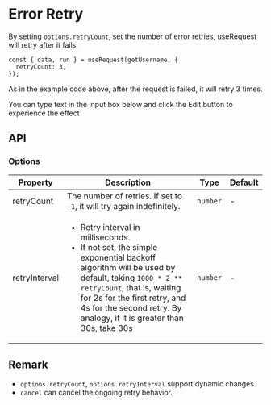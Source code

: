 # Error Retry

By setting `options.retryCount`, set the number of error retries, useRequest will retry after it fails.

```tsx | pure
const { data, run } = useRequest(getUsername, {
  retryCount: 3,
});
```

As in the example code above, after the request is failed, it will retry 3 times.

You can type text in the input box below and click the Edit button to experience the effect

<code src="./demo/retry.tsx"></code>

## API

### Options

| Property      | Description                                                                                                                                                                                                                                                                                          | Type     | Default |
| ------------- | ---------------------------------------------------------------------------------------------------------------------------------------------------------------------------------------------------------------------------------------------------------------------------------------------------- | -------- | ------- |
| retryCount    | The number of retries. If set to `-1`, it will try again indefinitely.                                                                                                                                                                                                                               | `number` | -       |
| retryInterval | <ul><li>Retry interval in milliseconds. </li><li>If not set, the simple exponential backoff algorithm will be used by default, taking `1000 * 2 ** retryCount`, that is, waiting for 2s for the first retry, and 4s for the second retry. By analogy, if it is greater than 30s, take 30s </li></ul> | `number` | -       |

## Remark

- `options.retryCount`, `options.retryInterval` support dynamic changes.
- `cancel` can cancel the ongoing retry behavior.

